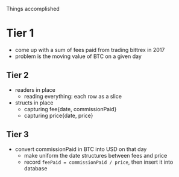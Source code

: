 Things accomplished

# Tier 1
- come up with a sum of fees paid from trading bittrex in 2017
- problem is the moving value of BTC on a given day

## Tier 2
- readers in place
    - reading everything: each row as a slice
- structs in place
    - capturing fee{date, commissionPaid}
    - capturing price{date, price}

## Tier 3
- convert commissionPaid in BTC into USD on that day
    - make uniform the date structures between fees and price
    - record `feePaid = commissionPaid / price`, then insert it into database
